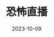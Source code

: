 ---
layout: movie-review
title: 恐怖直播
description: >
  生如蝼蚁，死如炮灰，命如草芥。悬疑、讽刺拉满的电影，致敬韩国的创作环境。可惜故事可信度欠佳，结尾的镜头加一星。
category: 电影
img: assets/img/movie/2023/kong_bu_zhi_bo.webp
star: 5
date: 2023-10-09
---